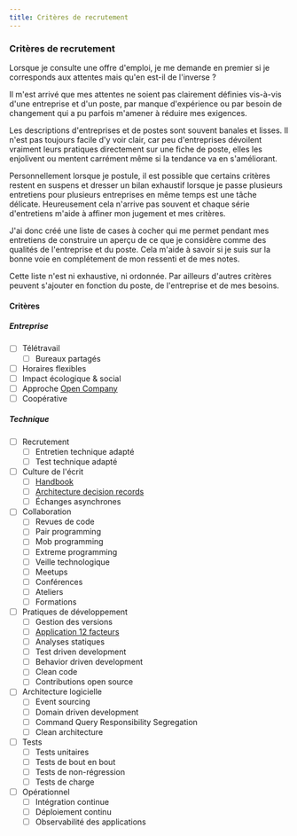```yaml
---
title: Critères de recrutement
---
```

### Critères de recrutement

Lorsque je consulte une offre d'emploi, je me demande en premier si je corresponds 
aux attentes mais qu'en est-il de l'inverse ?

Il m'est arrivé que mes attentes ne soient pas clairement définies vis-à-vis 
d'une entreprise et d'un poste, par manque d'expérience ou par besoin 
de changement qui a pu parfois m'amener à réduire mes exigences.

Les descriptions d'entreprises et de postes sont souvent banales et lisses. 
Il n'est pas toujours facile d'y voir clair, car peu d'entreprises dévoilent vraiment 
leurs pratiques directement sur une fiche de poste, elles les enjolivent ou mentent carrément
 même si la tendance va en s'améliorant.

Personnellement lorsque je postule, il est possible que certains critères restent en suspens
et dresser un bilan exhaustif lorsque je passe plusieurs entretiens pour plusieurs
 entreprises en même temps est une tâche délicate. Heureusement cela n'arrive pas souvent
et chaque série d'entretiens m'aide à affiner mon jugement et mes critères.

J'ai donc créé une liste de cases à cocher qui me permet pendant mes entretiens de 
construire un aperçu de ce que je considère comme des qualités de l'entreprise 
et du poste. Cela m'aide à savoir si je suis sur la bonne voie en complétement 
de mon ressenti et de mes notes.

Cette liste n'est ni exhaustive, ni ordonnée. Par ailleurs d'autres critères peuvent s'ajouter en 
fonction du poste, de l'entreprise et de mes besoins.

#### Critères

##### Entreprise

 - [ ] Télétravail
    - [ ] Bureaux partagés
 - [ ] Horaires flexibles
 - [ ] Impact écologique & social
 - [ ] Approche [Open Company](https://www.opencompany.org/)
 - [ ] Coopérative

##### Technique

- [ ] Recrutement
    - [ ] Entretien technique adapté
    - [ ] Test technique adapté
- [ ] Culture de l'écrit
    - [ ] [Handbook](https://about.gitlab.com/handbook/)
    - [ ] [Architecture decision records](https://adr.github.io/)
    - [ ] Échanges asynchrones
- [ ] Collaboration
    - [ ] Revues de code
    - [ ] Pair programming
    - [ ] Mob programming
    - [ ] Extreme programming
    - [ ] Veille technologique
    - [ ] Meetups
    - [ ] Conférences
    - [ ] Ateliers
    - [ ] Formations
- [ ] Pratiques de développement
    - [ ] Gestion des versions
    - [ ] [Application 12 facteurs](https://12factor.net/fr/)
    - [ ] Analyses statiques
    - [ ] Test driven development
    - [ ] Behavior driven development
    - [ ] Clean code
    - [ ] Contributions open source
- [ ] Architecture logicielle
    - [ ] Event sourcing
    - [ ] Domain driven development
    - [ ] Command Query Responsibility Segregation
    - [ ] Clean architecture
- [ ] Tests
    - [ ] Tests unitaires
    - [ ] Tests de bout en bout
    - [ ] Tests de non-régression
    - [ ] Tests de charge
- [ ] Opérationnel
    - [ ] Intégration continue
    - [ ] Déploiement continu
    - [ ] Observabilité des applications
